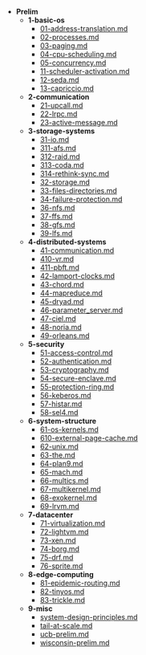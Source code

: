 - __Prelim__
   - __1\-basic\-os__
     - [01\-address\-translation.md](1-basic-os/01-address-translation.md)
     - [02\-processes.md](1-basic-os/02-processes.md)
     - [03\-paging.md](1-basic-os/03-paging.md)
     - [04\-cpu\-scheduling.md](1-basic-os/04-cpu-scheduling.md)
     - [05\-concurrency.md](1-basic-os/05-concurrency.md)
     - [11\-scheduler\-activation.md](1-basic-os/11-scheduler-activation.md)
     - [12\-seda.md](1-basic-os/12-seda.md)
     - [13\-capriccio.md](1-basic-os/13-capriccio.md)
   - __2\-communication__
     - [21\-upcall.md](2-communication/21-upcall.md)
     - [22\-lrpc.md](2-communication/22-lrpc.md)
     - [23\-active\-message.md](2-communication/23-active-message.md)
   - __3\-storage\-systems__
     - [31\-io.md](3-storage-systems/31-io.md)
     - [311\-afs.md](3-storage-systems/311-afs.md)
     - [312\-raid.md](3-storage-systems/312-raid.md)
     - [313\-coda.md](3-storage-systems/313-coda.md)
     - [314\-rethink\-sync.md](3-storage-systems/314-rethink-sync.md)
     - [32\-storage.md](3-storage-systems/32-storage.md)
     - [33\-files\-directories.md](3-storage-systems/33-files-directories.md)
     - [34\-failure\-protection.md](3-storage-systems/34-failure-protection.md)
     - [36\-nfs.md](3-storage-systems/36-nfs.md)
     - [37\-ffs.md](3-storage-systems/37-ffs.md)
     - [38\-gfs.md](3-storage-systems/38-gfs.md)
     - [39\-lfs.md](3-storage-systems/39-lfs.md)
   - __4\-distributed\-systems__
     - [41\-communication.md](4-distributed-systems/41-communication.md)
     - [410\-vr.md](4-distributed-systems/410-vr.md)
     - [411\-pbft.md](4-distributed-systems/411-pbft.md)
     - [42\-lamport\-clocks.md](4-distributed-systems/42-lamport-clocks.md)
     - [43\-chord.md](4-distributed-systems/43-chord.md)
     - [44\-mapreduce.md](4-distributed-systems/44-mapreduce.md)
     - [45\-dryad.md](4-distributed-systems/45-dryad.md)
     - [46\-parameter\_server.md](4-distributed-systems/46-parameter_server.md)
     - [47\-ciel.md](4-distributed-systems/47-ciel.md)
     - [48\-noria.md](4-distributed-systems/48-noria.md)
     - [49\-orleans.md](4-distributed-systems/49-orleans.md)
   - __5\-security__
     - [51\-access\-control.md](5-security/51-access-control.md)
     - [52\-authentication.md](5-security/52-authentication.md)
     - [53\-cryptography.md](5-security/53-cryptography.md)
     - [54\-secure\-enclave.md](5-security/54-secure-enclave.md)
     - [55\-protection\-ring.md](5-security/55-protection-ring.md)
     - [56\-keberos.md](5-security/56-keberos.md)
     - [57\-histar.md](5-security/57-histar.md)
     - [58\-sel4.md](5-security/58-sel4.md)
   - __6\-system\-structure__
     - [61\-os\-kernels.md](6-system-structure/61-os-kernels.md)
     - [610\-external\-page\-cache.md](6-system-structure/610-external-page-cache.md)
     - [62\-unix.md](6-system-structure/62-unix.md)
     - [63\-the.md](6-system-structure/63-the.md)
     - [64\-plan9.md](6-system-structure/64-plan9.md)
     - [65\-mach.md](6-system-structure/65-mach.md)
     - [66\-multics.md](6-system-structure/66-multics.md)
     - [67\-multikernel.md](6-system-structure/67-multikernel.md)
     - [68\-exokernel.md](6-system-structure/68-exokernel.md)
     - [69\-lrvm.md](6-system-structure/69-lrvm.md)
   - __7\-datacenter__
     - [71\-virtualization.md](7-datacenter/71-virtualization.md)
     - [72\-lightvm.md](7-datacenter/72-lightvm.md)
     - [73\-xen.md](7-datacenter/73-xen.md)
     - [74\-borg.md](7-datacenter/74-borg.md)
     - [75\-drf.md](7-datacenter/75-drf.md)
     - [76\-sprite.md](7-datacenter/76-sprite.md)
   - __8\-edge\-computing__
     - [81\-epidemic\-routing.md](8-edge-computing/81-epidemic-routing.md)
     - [82\-tinyos.md](8-edge-computing/82-tinyos.md)
     - [83\-trickle.md](8-edge-computing/83-trickle.md)
   - __9\-misc__
     - [system\-design\-principles.md](9-misc/system-design-principles.md)
     - [tail\-at\-scale.md](9-misc/tail-at-scale.md)
     - [ucb\-prelim.md](9-misc/ucb-prelim.md)
     - [wisconsin\-prelim.md](9-misc/wisconsin-prelim.md)

